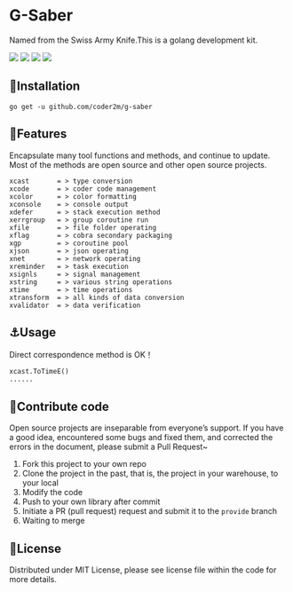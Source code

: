 # G-Saber

Named from the Swiss Army Knife.This is a golang development kit.

![](https://img.shields.io/badge/windowns10-Development-d0d1d4)
![](https://img.shields.io/badge/golang-1.16-blue)
[![](https://img.shields.io/badge/godoc-reference-3C57C4)](https://pkg.go.dev/github.com/coder2m/g-saber)
![](https://img.shields.io/badge/version-0.1.0-r)

## :rocket:Installation

`
go get -u github.com/coder2m/g-saber
`

## :bell:Features

Encapsulate many tool functions and methods, and continue to update. Most of the methods are open source and other open source projects.

```
xcast       = > type conversion
xcode       = > coder code management
xcolor      = > color formatting
xconsole    = > console output
xdefer      = > stack execution method
xerrgroup   = > group coroutine run
xfile       = > file folder operating
xflag       = > cobra secondary packaging
xgp         = > coroutine pool
xjson       = > json operating
xnet        = > network operating
xreminder   = > task execution
xsignls     = > signal management
xstring     = > various string operations
xtime       = > time operations
xtransform  = > all kinds of data conversion
xvalidator  = > data verification
```

## :anchor:Usage

Direct correspondence method is OK！

```
xcast.ToTimeE()
......
```



## :tada:Contribute code

Open source projects are inseparable from everyone’s support. If you have a good idea, encountered some bugs and fixed them, and corrected the errors in the document, please submit a Pull Request~
1. Fork this project to your own repo
2. Clone the project in the past, that is, the project in your warehouse, to your local
3. Modify the code
4. Push to your own library after commit
5. Initiate a PR (pull request) request and submit it to the `provide` branch
6. Waiting to merge

## :closed_book:License

Distributed under MIT License, please see license file within the code for more details.



